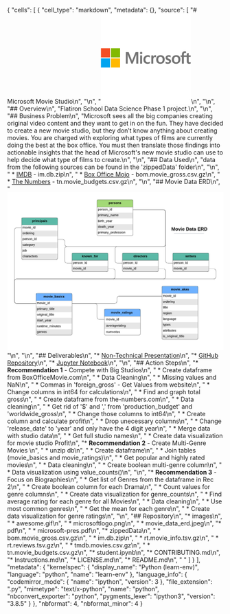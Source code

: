 {
 "cells": [
  {
   "cell_type": "markdown",
   "metadata": {},
   "source": [
    "# Microsoft Movie Studio\n",
    "\n",
    "![microsoft logo](images/microsoftlogo.png)\n",
    "\n",
    "## Overview\n",
    "Flatiron School Data Science Phase 1 project.\n",
    "\n",
    "## Business Problem\n",
    "Microsoft sees all the big companies creating original video content and they want to get in on the fun. They have decided to create a new movie studio, but they don’t know anything about creating movies. You are charged with exploring what types of films are currently doing the best at the box office. You must then translate those findings into actionable insights that the head of Microsoft's new movie studio can use to help decide what type of films to create.\n",
    "\n",
    "## Data Used\n",
    "data from the following sources can be found in the 'zippedData' folder\n",
    "\n",
    "    * [IMDB](https://www.imdb.com/) - im.db.zip\n",
    "    * [Box Office Mojo](https://www.boxofficemojo.com/) - bom.movie_gross.csv.gz\n",
    "    * [The Numbers](https://www.the-numbers.com/) - tn.movie_budgets.csv.gz\n",
    "\n",
    "## Movie Data ERD\n",
    "![Movie Data ERD](images/movie_data_erd.jpeg)\"\n",
    "\n",
    "## Deliverables\n",
    "* [Non-Technical Presentation]()\n",
    "* [GitHub Repository](https://github.com/ceflynn/dsc-phase-1-project-v2-4)\n",
    "* [Jupyter Notebook](https://github.com/ceflynn/dsc-phase-1-project-v2-4/blob/master/student.ipynb)\n",
    "\n",
    "## Action Steps\n",
    "* **Recommendation 1** - Compete with Big Studios\n",
    "    * Create dataframe from BoxOfficeMovie.com\n",
    "    * Data Cleaning\n",
    "           * Missing values and NaN\n",
    "           * Commas in 'foreign_gross' - Get Values from website\n",
    "           * Change columns in int64 for calculations\n",
    "     * Find and graph total gross\n",
    "    * Create dataframe from the-numbers.com\n",
    "    * Data cleaning\n",
    "           * Get rid of '$' and ',' from 'production_budget' and 'worldwide_gross\n",
    "           * Change those columns to int64\n",
    "           * Create column and calculate profit\n",
    "           * Drop unecessary columns\n",
    "           * Change 'release_date' to 'year' and only have the 4 digit year\n",
    "    * Merge data with studio data\n",
    "    * Get full studio names\n",
    "    * Create data visualization for movie studio Profit\n",
    "* **Recommendation 2** - Create Multi-Genre Movies \n",
    "    * unzip db\n",
    "    * Create dataframe\n",
    "    * Join tables (movie_basics and movie_ratings)\n",
    "    * Get popular and highly rated movies\n",
    "    * Data cleaning\n",
    "    * Create boolean multi-genre column\n",
    "    * Data visualization using value_counts()\n",
    "\n",
    "* **Recommendation 3** - Focus on Biographies\n",
    "    * Get list of Genres from the dataframe in Rec 2\n",
    "    * Create boolean column for each Drama\n",
    "    * Count values for genre columns\n",
    "    * Create data visualization for genre_counts\n",
    "    * Find average rating for each genre for all Movies\n",
    "    * Data cleaning\n",
    "    * Use most common genres\n",
    "    * Get the mean for each genre\n",
    "    * Create data visualization for genre ratings\n",
    "\n",
    "## Repository\n",
    "* images\n",
    "    * awesome.gif\n",
    "    * microsoftlogo.png\n",
    "    * movie_data_erd.jpeg\n",
    "* pdf\n",
    "    * microsoft-pres.pdf\n",
    "* zippedData\n",
    "    * bom.movie_gross.csv.gz\n",
    "    * im.db.zip\n",
    "    * rt.movie_info.tsv.gz\n",
    "    * rt.reviews.tsv.gz\n",
    "    * tmdb.movies.csv.gz\n",
    "    * tn.movie_budgets.csv.gz\n",
    "* student.ipynb\n",
    "* CONTRIBUTING.md\n",
    "* Instructions.md\n",
    "* LICENSE.md\n",
    "* README.md\n",
    " "
   ]
  }
 ],
 "metadata": {
  "kernelspec": {
   "display_name": "Python (learn-env)",
   "language": "python",
   "name": "learn-env"
  },
  "language_info": {
   "codemirror_mode": {
    "name": "ipython",
    "version": 3
   },
   "file_extension": ".py",
   "mimetype": "text/x-python",
   "name": "python",
   "nbconvert_exporter": "python",
   "pygments_lexer": "ipython3",
   "version": "3.8.5"
  }
 },
 "nbformat": 4,
 "nbformat_minor": 4
}
